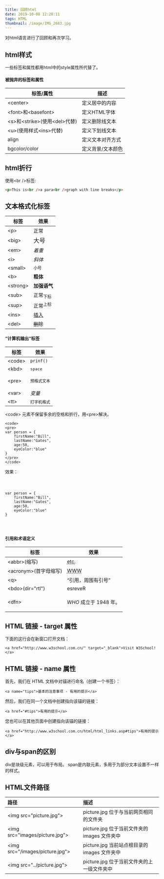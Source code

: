 ```yaml
---
title: 回顾html
date: 2019-10-08 12:28:11
tags: HTML
thumbnail: /image/IMG_2683.jpg
---
```


对html语言进行了回顾和再次学习。



## html样式

一些标签和属性都用html中的style属性所代替了。

#### 被抛弃的标签和属性

| 标签/属性                       | 描述              |
| ------------------------------- | ----------------- |
| \<center>                       | 定义居中的内容    |
| \<font>和\<basefont>            | 定义HTML字体      |
| \<s>和\<strike>(使用\<del>代替) | 定义删除线文本    |
| \<u>(使用样式\<ins>代替)        | 定义下划线文本    |
| align                           | 定义文本对齐方式  |
| bgcolor/color                   | 定义背景/文本颜色 |



## html折行

使用\<br />标签:

```html
<p>This is<br />a para<br />graph with line breaks</p>
```



## 文本格式化标签

| 标签      | 效果                      |
| --------- | ------------------------- |
| \<p>      | 正常                      |
| \<big>    | <big>大号</big>           |
| \<em>     | <em>着重</em>             |
| \<i>      | <i>斜体</i>               |
| \<small>  | <small>小号</small>       |
| \<b>      | <b>粗体</b>               |
| \<strong> | <strong>加强语气</strong> |
| \<sub>    | 正常<sub>下标</sub>       |
| \<sup>    | 正常<sup>上标</sup>       |
| \<ins>    | <ins>插入</ins>           |
| \<del>    | <del>删除</del>           |

#### “计算机输出“标签

| 标签    | 效果                  |
| ------- | --------------------- |
| \<code> | <code>prinf()</code>  |
| \<kbd>  | <kbd>space</kbd>      |
| \<pre>  | <pre>预格式文本</pre> |
| \<var>  | <var>变量</var>       |
| \<tt>   | <tt>打字机格式</tt>   |

\<code> 元素不保留多余的空格和折行，用\<pre>解决。

```
<code>
<pre>
var person = {
    firstName:"Bill",
    lastName:"Gates",
    age:50,
    eyeColor:"blue"
}
</pre>
</code>
```

效果：

<code>

<pre>
var person = {
    firstName:"Bill",
    lastName:"Gates",
    age:50,
    eyeColor:"blue"
}
</pre>
</code>

#### 引用和术语定义

| 标签                   | 效果                                                         |
| ---------------------- | ------------------------------------------------------------ |
| \<abbr>(缩写)          | <abbr title="etcetera">etc.</abbr>                           |
| \<acronym>(首字母缩写) | <acronym title="World Wide Web">WWW</acronym>                |
| \<q>                   | <q>引用，周围有引号</q>                                      |
| \<bdo>(dir="rtl")      | <bdo dir="rtl">Reverse</bdo>                                 |
| \<dfn>                 | <p><dfn title="World Health Organization">WHO</dfn> 成立于 1948 年。</p> |



## HTML 链接 - target 属性

下面的这行会在新窗口打开文档：

```
<a href="http://www.w3school.com.cn/" target="_blank">Visit W3School!</a>
```



## HTML 链接 - name 属性

首先，我们在 HTML 文档中对锚进行命名（创建一个书签）：

```
<a name="tips">基本的注意事项 - 有用的提示</a>
```

然后，我们在同一个文档中创建指向该锚的链接：

```
<a href="#tips">有用的提示</a>
```

您也可以在其他页面中创建指向该锚的链接：

```
<a href="http://www.w3school.com.cn/html/html_links.asp#tips">有用的提示</a>
```



## div与span的区别

div是块级元素，可以用于布局。
span是内联元素，多用于为部分文本设置不一样的样式。



## HTML文件路径

| 路径                             | 描述                                         |
| :------------------------------- | :------------------------------------------- |
| \<img src="picture.jpg">         | picture.jpg 位于与当前网页相同的文件夹       |
| \<img src="images/picture.jpg">  | picture.jpg 位于当前文件夹的 images 文件夹中 |
| \<img src="/images/picture.jpg"> | picture.jpg 当前站点根目录的 images 文件夹中 |
| \<img src="../picture.jpg">      | picture.jpg 位于当前文件夹的上一级文件夹中   |
